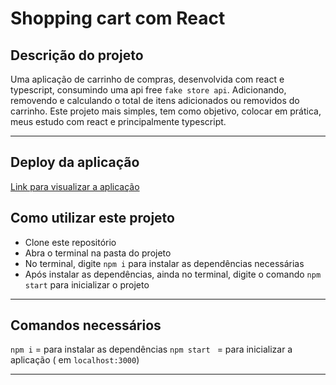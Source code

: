 # Shopping cart com React

## Descrição do projeto
Uma aplicação de carrinho de compras, desenvolvida com react e typescript, consumindo uma api free `fake store api`. Adicionando, removendo e calculando o total de itens adicionados ou removidos do carrinho. Este projeto mais simples, tem como objetivo, colocar em prática, meus estudo com react e principalmente typescript. 
<hr>

## Deploy da aplicação

[Link para visualizar a aplicação](custom-shopping-cart.netlify.app)

## Como utilizar este projeto
- Clone este repositório
- Abra o terminal na pasta do projeto
- No terminal, digite ` npm i ` para instalar as dependências necessárias
- Após instalar as dependências, ainda no terminal, digite o comando ` npm start ` para inicializar o projeto
<hr>

## Comandos necessários
`npm i` = para instalar as dependências
`npm start ` = para inicializar a aplicação ( em ` localhost:3000 `)
<hr>

